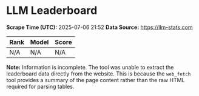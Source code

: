 # LLM Leaderboard

**Scrape Time (UTC):** 2025-07-06 21:52
**Data Source:** https://llm-stats.com

| Rank | Model | Score |
|---|---|---|
| N/A | N/A | N/A |

**Note:** Information is incomplete. The tool was unable to extract the leaderboard data directly from the website. This is because the `web_fetch` tool provides a summary of the page content rather than the raw HTML required for parsing tables.